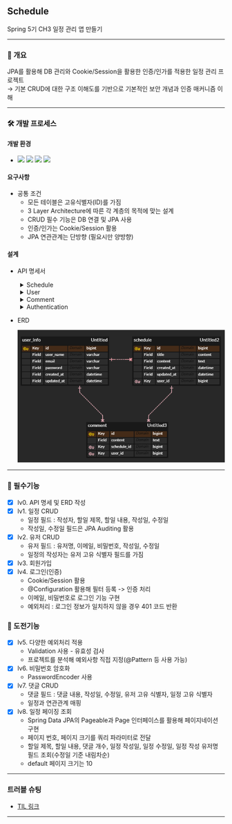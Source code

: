 ## Schedule

Spring 5기 CH3 일정 관리 앱 만들기

---
### 📜 개요

JPA를 활용해 DB 관리와 Cookie/Session을 활용한 인증/인가를 적용한 일정 관리 프로젝트<br>
→ 기본 CRUD에 대한 구조 이해도를 기반으로 기본적인 보안 개념과 인증 매커니즘 이해

---
### 🛠️ 개발 프로세스

#### 개발 환경
- <img src="https://img.shields.io/badge/IntelliJ IDEA-000000?style=flatsquare&logo=intellijidea&logoColor="/> <img src="https://img.shields.io/badge/JDK 17-0174DF?style=flatsquare&logo=&logoColor="/> <img src="https://img.shields.io/badge/MySQL-4479A1?style=flatsquare&logo=MySQL&logoColor=FFFFFF"/> <img src="https://img.shields.io/badge/Spring Boot-6DB33F?style=flatsquare&logo=Spring Boot&logoColor=FFFFFF"/>

#### 요구사항
- 공통 조건
    - 모든 테이블은 고유식별자(ID)를 가짐
    - 3 Layer Architecture에 따른 각 계층의 목적에 맞는 설계
    - CRUD 필수 기능은 DB 연결 및 JPA 사용
    - 인증/인가는 Cookie/Session 활용
    - JPA 연관관계는 단방향 (필요시만 양방향)

#### 설계

- API 명세서
<details style="margin-left: 30px;">
  <summary>Schedule</summary>

| **기능**    | **Method** | **URL**             | **request**        | **response**        | **상태 코드**     |
|-----------|------------|---------------------|--------------------|---------------------|---------------|
| **일정 생성** | `POST`     | `/schedules`        | ScheduleRequestDto | -                   | `201 Created` |
| **일정 조회** | `GET`      | `/schedules`        | -                  | ScheduleResponseDto | `200 OK`      |
| **일정 수정** | `PUT`      | `/schedules/{id}` | ScheduleRequestDto | ScheduleResponseDto | `200 OK`      |
| **일정 삭제** | `DELETE`   | `/schedules/{id}`   | -                  | -                   | `200 OK`      |
    

</details>

<details style="margin-left: 30px;">
  <summary>User</summary>

| **기능**       | **Method** | **URL**             | **request**              | **response**        | **상태 코드**     |
|--------------|------------|---------------------|--------------------------|---------------------|---------------|
| **회원 가입**    | `POST`     | `/users`            | SignUpRequestDto         | UserInfoResponseDto | `201 Created` |
| **회원 조회**    | `GET`      | `/users`        | -                        | UserInfoResponseDto | `200 OK`      |
| **회원 정보 수정** | `PUT`      | `/users/{id}` | UpdateUserInfoRequestDto | UserInfoResponseDto | `200 OK`      |
| **회원 삭제**    | `DELETE`   | `/users/{id}`   | -                        | -                   | `200 OK`      |
</details>

<details style="margin-left: 30px;">
  <summary>Comment</summary>

| **기능**       | **Method** | **URL**       | **request**       | **response**       | **상태 코드**     |
|--------------|------------|---------------|-------------------|--------------------|---------------|
| **댓글 생성**    | `POST`     | `/comments`   | CommentRequestDto | CommentResponseDto | `201 Created` |
| **회원 조회**    | `GET`      | `/comments`   | -                 | CommentResponseDto | `200 OK`      |
| **회원 정보 수정** | `PUT`      | `/comments/{id}` | CommentRequestDto | CommentResponseDto | `200 OK`      |
| **회원 삭제**    | `DELETE`   | `/comments/{id}` | -                 | -                  | `200 OK`      |
</details>

<details style="margin-left: 30px;">
  <summary>Authentication</summary>

| **기능**    | **Method** | **URL**        | **request**     | **response** | **상태 코드**     |
|-----------|------------|----------------|-----------------|--------------|---------------|
| **로그인**   | `POST`     | `/auth/login`  | LoginRequestDto | -            | `200 OK`      |
| **로그인**   | `POST`     | `/auth/logout` | -               | -            | `200 OK`      |
</details>


- ERD  

  ![img_1.png](img.png)

---
### 🌱 필수기능

- [x] lv0. API 명세 및 ERD 작성
- [x] lv1. 일정 CRUD
    - 일정 필드 : 작성자, 할일 제목, 할일 내용, 작성일, 수정일
    - 작성일, 수정일 필드은 JPA Auditing 활용
- [x] lv2. 유저 CRUD
    - 유저 필드 : 유저명, 이메일, 비밀번호, 작성일, 수정일
    - 일정의 작성자는 유저 고유 식별자 필드를 가짐
- [x] lv3. 회원가입
- [x] lv4. 로그인(인증)
  - Cookie/Session 활용
  - @Configuration 활용해 필터 등록 -> 인증 처리
  - 이메일, 비밀번호로 로그인 기능 구현
  - 예외처리 : 로그인 정보가 일치하지 않을 경우 401 코드 반환

### 🌴 도전기능

- [x] lv5. 다양한 예외처리 적용
  - Validation 사용 - 유효성 검사
  - 프로젝트를 분석해 예외사항 직접 지정(@Pattern 등 사용 가능)
- [x] lv6. 비밀번호 암호화
  - PasswordEncoder 사용
- [x] lv7. 댓글 CRUD
  - 댓글 필드 : 댓글 내용, 작성일, 수정일, 유저 고유 식별자, 일정 고유 식별자
  - 일정과 연관관계 매핑
- [x] lv8. 일정 페이징 조회
  - Spring Data JPA의 Pageable과 Page 인터페이스를 활용해 페이지네이션 구현
  - 페이지 번호, 페이지 크기를 쿼리 파라미터로 전달
  - 할일 제목, 할일 내용, 댓글 개수, 일정 작성일, 일정 수정일, 일정 작성 유저명 필드 조회(수정일 기준 내림차순)
  - default 페이지 크기는 10

---
### 트러블 슈팅

- [TIL 링크](https://heni0717.tistory.com/)

---